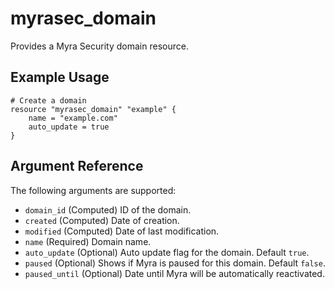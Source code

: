 # myrasec_domain

Provides a Myra Security domain resource.

## Example Usage

```hcl
# Create a domain
resource "myrasec_domain" "example" {
    name = "example.com"
    auto_update = true
}
```

## Argument Reference

The following arguments are supported:

* `domain_id` (Computed) ID of the domain.
* `created` (Computed) Date of creation.
* `modified` (Computed) Date of last modification.
* `name` (Required) Domain name.
* `auto_update` (Optional) Auto update flag for the domain. Default `true`.
* `paused` (Optional) Shows if Myra is paused for this domain. Default `false`.
* `paused_until` (Optional) Date until Myra will be automatically reactivated.